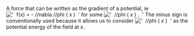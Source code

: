 A force that can be written as the gradient of a potential, ie
!['  f(x) = - //nabla //phi ( x )  '](../dictionary/equation_images/3472.1..png)
for some
!['  //phi ( x ) .  '](../dictionary/equation_images/3472.2..png) The
minus sign is conventionally used because it allows us to consider
!['  //phi ( x )  '](../dictionary/equation_images/3472.3..png) as the
potential energy of the field at x.
